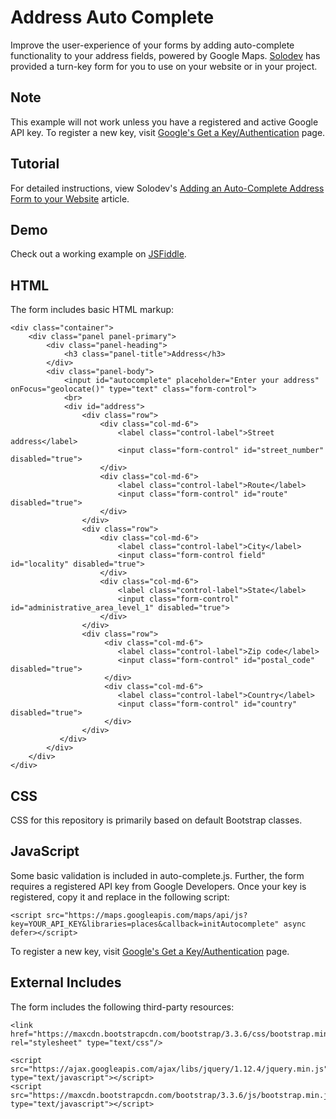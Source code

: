 # Address Auto Complete

Improve the user-experience of your forms by adding auto-complete functionality to your address fields, powered by Google Maps. [Solodev](https://www.solodev.com/) has provided a turn-key form for you to use on your website or in your project.

## Note

This example will not work unless you have a registered and active Google API key. To register a new key, visit [Google's 
Get a Key/Authentication](https://developers.google.com/maps/documentation/javascript/get-api-key) page.

## Tutorial

For detailed instructions, view Solodev's [Adding an Auto-Complete Address Form to your Website](https://www.solodev.com/blog/web-design/code-examples/adding-an-auto-complete-address-form-to-your-website.stml) article.

## Demo

Check out a working example on [JSFiddle](https://jsfiddle.net/solodev/ykajnmkk/).

## HTML

The form includes basic HTML markup:
```
<div class="container">
	<div class="panel panel-primary">
		<div class="panel-heading">
			<h3 class="panel-title">Address</h3>
		</div>
		<div class="panel-body">
			<input id="autocomplete" placeholder="Enter your address" onFocus="geolocate()" type="text" class="form-control">
			<br>
			<div id="address">
				<div class="row">
					<div class="col-md-6">
						<label class="control-label">Street address</label>
						<input class="form-control" id="street_number" disabled="true">
					</div>
					<div class="col-md-6">
						<label class="control-label">Route</label>
						<input class="form-control" id="route" disabled="true">
					</div>
				</div>
				<div class="row">
					<div class="col-md-6">
						<label class="control-label">City</label>
						<input class="form-control field" id="locality" disabled="true">
					</div>
					<div class="col-md-6"> 
						<label class="control-label">State</label>
						<input class="form-control" id="administrative_area_level_1" disabled="true">
					</div>
				</div>
				<div class="row">
					 <div class="col-md-6">
						<label class="control-label">Zip code</label>
						<input class="form-control" id="postal_code" disabled="true">
					 </div>
					 <div class="col-md-6">
						<label class="control-label">Country</label>
						<input class="form-control" id="country" disabled="true">
					 </div>
				</div>
		   </div>
		</div>
	</div>
</div>
```

## CSS

CSS for this repository is primarily based on default Bootstrap classes.

## JavaScript

Some basic validation is included in auto-complete.js. Further, the form requires a registered API key from Google Developers. Once your key is registered, copy it and replace in the following script:
```
<script src="https://maps.googleapis.com/maps/api/js?key=YOUR_API_KEY&libraries=places&callback=initAutocomplete" async defer></script>
```

To register a new key, visit [Google's 
Get a Key/Authentication](https://developers.google.com/maps/documentation/javascript/get-api-key) page.

## External Includes

The form includes the following third-party resources:
```
<link href="https://maxcdn.bootstrapcdn.com/bootstrap/3.3.6/css/bootstrap.min.css" rel="stylesheet" type="text/css"/>
	
<script src="https://ajax.googleapis.com/ajax/libs/jquery/1.12.4/jquery.min.js" type="text/javascript"></script>
<script src="https://maxcdn.bootstrapcdn.com/bootstrap/3.3.6/js/bootstrap.min.js" type="text/javascript"></script>
```
